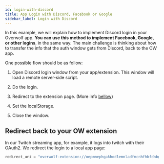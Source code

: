 ```yaml
---
id: login-with-discord
title: App Login with Discord, Facebook or Google
sidebar_label: Login with Discord
---
```




In this example, we will explain how to implement Discord login in your Overwolf app. **You can use this method to implement Facebook, Google, or other logins**, in the same way. The main challenge is thinking about how to transfer the info that the auth window gets from Discord, back to the OW app.

One possible flow should be as follow:
 
1. Open Discord login window from your app/extension. This window will load a remote server-side script.  

2. Do the login.  

3. Redirect to the extension page. (More info [bellow](#redirect-back-to-your-ow-extension))

4. Set the localStorage.  

5. Close the window.

## Redirect back to your OW extension

In our Twitch streaming app, for example, it logs into twitch with their OAuth2.  We redirect the login to a local app page:

```js
redirect_uri = "overwolf-extension://oepmnephgakhodlemnladfmcnhfhbfdnbgolmcok/external-windows/login/login.html";
```

